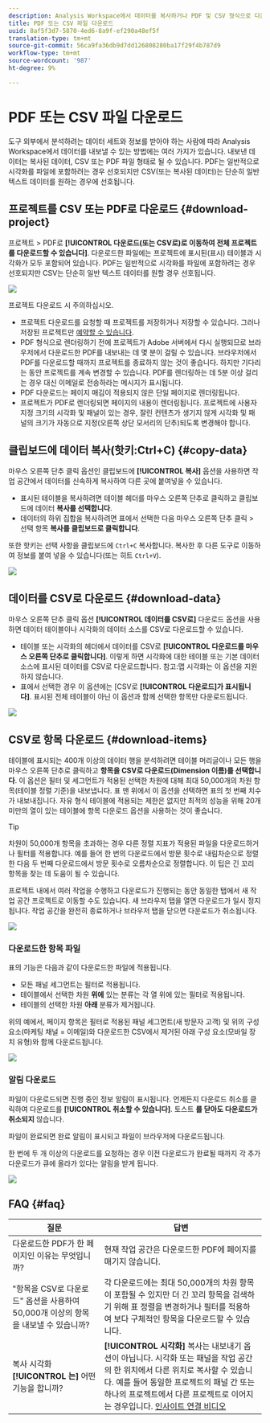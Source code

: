 ```yaml
---
description: Analysis Workspace에서 데이터를 복사하거나 PDF 및 CSV 형식으로 다운로드할 수 있습니다.
title: PDF 또는 CSV 파일 다운로드
uuid: 8af5f3d7-5870-4ed6-8a9f-ef290a48ef5f
translation-type: tm+mt
source-git-commit: 56ca9fa36db9d7dd126808280ba17f29f4b787d9
workflow-type: tm+mt
source-wordcount: '987'
ht-degree: 9%

---
```



# PDF 또는 CSV 파일 다운로드

도구 외부에서 분석하려는 데이터 세트와 정보를 받아야 하는 사람에 따라 Analysis Workspace에서 데이터를 내보낼 수 있는 방법에는 여러 가지가 있습니다. 내보낸 데이터는 복사된 데이터, CSV 또는 PDF 파일 형태로 될 수 있습니다. PDF는 일반적으로 시각화를 파일에 포함하려는 경우 선호되지만 CSV(또는 복사된 데이터)는 단순히 일반 텍스트 데이터를 원하는 경우에 선호됩니다.

## 프로젝트를 CSV 또는 PDF로 다운로드 {#download-project}

프로젝트 > PDF로 **[!UICONTROL 다운로드(또는 CSV로)로 이동하여 전체 프로젝트를 다운로드할 수 있습니다]**. 다운로드한 파일에는 프로젝트에 표시된(표시) 테이블과 시각화가 모두 포함되어 있습니다. PDF는 일반적으로 시각화를 파일에 포함하려는 경우 선호되지만 CSV는 단순히 일반 텍스트 데이터를 원할 경우 선호됩니다.

![](assets/download-project.png)

프로젝트 다운로드 시 주의하십시오.

* 프로젝트 다운로드를 요청할 때 프로젝트를 저장하거나 저장할 수 있습니다. 그러나 저장된 프로젝트만 [예약할 수 있습니다](https://docs.adobe.com/content/help/ko-KR/analytics/analyze/analysis-workspace/curate-share/t-schedule-report.html).
* PDF 형식으로 렌더링하기 전에 프로젝트가 Adobe 서버에서 다시 실행되므로 브라우저에서 다운로드한 PDF를 내보내는 데 몇 분이 걸릴 수 있습니다. 브라우저에서 PDF를 다운로드할 때까지 프로젝트를 종료하지 않는 것이 좋습니다. 하지만 기다리는 동안 프로젝트를 계속 변경할 수 있습니다. PDF를 렌더링하는 데 5분 이상 걸리는 경우 대신 이메일로 전송하라는 메시지가 표시됩니다.
* PDF 다운로드는 페이지 매김이 적용되지 않은 단일 페이지로 렌더링됩니다.
* 프로젝트가 PDF로 렌더링되면 페이지의 내용이 렌더링됩니다. 프로젝트에 사용자 지정 크기의 시각화 및 패널이 있는 경우, 잘린 컨텐츠가 생기지 않게 시각화 및 패널의 크기가 자동으로 지정(오른쪽 상단 모서리의 단추)되도록 변경해야 합니다.

## 클립보드에 데이터 복사(핫키:Ctrl+C) {#copy-data}

마우스 오른쪽 단추 클릭 옵션인 클립보드에 **[!UICONTROL 복사]** 옵션을 사용하면 작업 공간에서 데이터를 신속하게 복사하여 다른 곳에 붙여넣을 수 있습니다.

* 표시된 테이블을 복사하려면 테이블 헤더를 마우스 오른쪽 단추로 클릭하고 클립보드에 데이터 **복사를 선택합니다**.
* 데이터의 하위 집합을 복사하려면 표에서 선택한 다음 마우스 오른쪽 단추 클릭 > 선택 항목 **복사를 클립보드로 클릭합니다**.

또한 핫키는 선택 사항을 클립보드에 `Ctrl+C` 복사합니다. 복사한 후 다른 도구로 이동하여 정보를 붙여 넣을 수 있습니다(또는 히트 `Ctrl+V`).

![](assets/copy-selection.png)

## 데이터를 CSV로 다운로드 {#download-data}

마우스 오른쪽 단추 클릭 옵션 **[!UICONTROL 데이터를 CSV로]** 다운로드 옵션을 사용하면 데이터 테이블이나 시각화의 데이터 소스를 CSV로 다운로드할 수 있습니다.

* 테이블 또는 시각화의 헤더에서 데이터를 CSV로 **[!UICONTROL 다운로드를 마우스 오른쪽 단추로 클릭합니다]**. 이렇게 하면 시각화에 대한 테이블 또는 기본 데이터 소스에 표시된 데이터를 CSV로 다운로드합니다. 참고:맵 시각화는 이 옵션을 지원하지 않습니다.
* 표에서 선택한 경우 이 옵션에는 [CSV로 **[!UICONTROL 다운로드]가 표시됩니다]**. 표시된 전체 테이블이 아닌 이 옵션과 함께 선택한 항목만 다운로드됩니다.

![](assets/download-data-viz.png)

## CSV로 항목 다운로드 {#download-items}

테이블에 표시되는 400개 이상의 데이터 행을 분석하려면 테이블 머리글이나 모든 행을 마우스 오른쪽 단추로 클릭하고 **항목을 CSV로 다운로드(Dimension 이름)를 선택합니다**. 이 옵션은 필터 및 세그먼트가 적용된 선택한 차원에 대해 최대 50,000개의 차원 항목(테이블 정렬 기준)을 내보냅니다. 표 맨 위에서 이 옵션을 선택하면 표의 첫 번째 치수가 내보내집니다. 자유 형식 테이블에 적용되는 제한은 없지만 최적의 성능을 위해 20개 미만의 열이 있는 테이블에 항목 다운로드 옵션을 사용하는 것이 좋습니다.

>[!TIP]
>
> 차원이 50,000개 항목을 초과하는 경우 다른 정렬 지표가 적용된 파일을 다운로드하거나 필터를 적용합니다. 예를 들어 한 번의 다운로드에서 방문 횟수로 내림차순으로 정렬한 다음 두 번째 다운로드에서 방문 횟수로 오름차순으로 정렬합니다. 이 팁은 긴 꼬리 항목을 찾는 데 도움이 될 수 있습니다.

프로젝트 내에서 여러 작업을 수행하고 다운로드가 진행되는 동안 동일한 탭에서 새 작업 공간 프로젝트로 이동할 수도 있습니다. 새 브라우저 탭을 열면 다운로드가 일시 정지됩니다. 작업 공간을 완전히 종료하거나 브라우저 탭을 닫으면 다운로드가 취소됩니다.

![](assets/download-items.png)

### 다운로드한 항목 파일

표의 기능은 다음과 같이 다운로드한 파일에 적용됩니다.

* 모든 패널 세그먼트는 필터로 적용됩니다.
* 테이블에서 선택한 차원 **위에** 있는 분류는 각 열 위에 있는 필터로 적용됩니다.
* 테이블의 선택한 차원 **아래** 분류가 제거됩니다.

위의 예에서, 페이지 항목은 필터로 적용된 패널 세그먼트(새 방문자 고객) 및 위의 구성 요소(마케팅 채널 = 이메일)와 다운로드한 CSV에서 제거된 아래 구성 요소(모바일 장치 유형)와 함께 다운로드됩니다.

![](assets/downloaded-file.png)

### 알림 다운로드

파일이 다운로드되면 진행 중인 정보 알림이 표시됩니다. 언제든지 다운로드 취소를 클릭하여 다운로드를 **[!UICONTROL 취소할 수 있습니다]**. 토스트 **를 닫아도 다운로드가 취소되지** 않습니다.

파일이 완료되면 완료 알림이 표시되고 파일이 브라우저에 다운로드됩니다.

한 번에 두 개 이상의 다운로드를 요청하는 경우 이전 다운로드가 완료될 때까지 각 추가 다운로드가 큐에 올라가 있다는 알림을 받게 됩니다.

![](assets/toast.png)

## FAQ {#faq}

| 질문 | 답변 |
| --- | --- |
| 다운로드한 PDF가 한 페이지인 이유는 무엇입니까? | 현재 작업 공간은 다운로드한 PDF에 페이지를 매기지 않습니다. |
| &quot;항목을 CSV로 다운로드&quot; 옵션을 사용하여 50,000개 이상의 항목을 내보낼 수 있습니까? | 각 다운로드에는 최대 50,000개의 차원 항목이 포함될 수 있지만 더 긴 꼬리 항목을 검색하기 위해 표 정렬을 변경하거나 필터를 적용하여 보다 구체적인 항목을 다운로드할 수 있습니다. |
| 복사 시각화 **[!UICONTROL 는]** 어떤 기능을 합니까? | **[!UICONTROL 시각화]** 복사는 내보내기 옵션이 아닙니다. 시각화 또는 패널을 작업 공간의 한 위치에서 다른 위치로 복사할 수 있습니다. 예를 들어 동일한 프로젝트의 패널 간 또는 하나의 프로젝트에서 다른 프로젝트로 이어지는 경우입니다. [인사이트 연결 비디오](https://docs.adobe.com/content/help/ko-KR/analytics-learn/tutorials/analysis-workspace/visualizations/intra-linking-in-analysis-workspace.html) |

